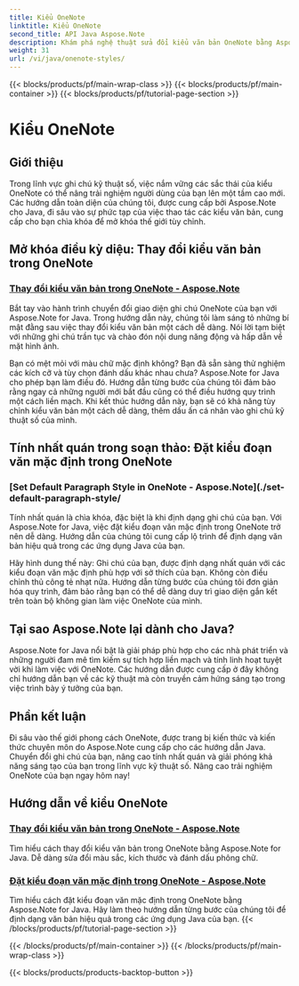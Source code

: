 ```yaml
---
title: Kiểu OneNote
linktitle: Kiểu OneNote
second_title: API Java Aspose.Note
description: Khám phá nghệ thuật sửa đổi kiểu văn bản OneNote bằng Aspose.Note for Java. Tìm hiểu cách thay đổi màu phông chữ, kích thước và đánh dấu trong hướng dẫn từng bước của chúng tôi.
weight: 31
url: /vi/java/onenote-styles/
---
```


{{< blocks/products/pf/main-wrap-class >}}
{{< blocks/products/pf/main-container >}}
{{< blocks/products/pf/tutorial-page-section >}}

# Kiểu OneNote


## Giới thiệu

Trong lĩnh vực ghi chú kỹ thuật số, việc nắm vững các sắc thái của kiểu OneNote có thể nâng trải nghiệm người dùng của bạn lên một tầm cao mới. Các hướng dẫn toàn diện của chúng tôi, được cung cấp bởi Aspose.Note cho Java, đi sâu vào sự phức tạp của việc thao tác các kiểu văn bản, cung cấp cho bạn chìa khóa để mở khóa thế giới tùy chỉnh.

## Mở khóa điều kỳ diệu: Thay đổi kiểu văn bản trong OneNote
### [Thay đổi kiểu văn bản trong OneNote - Aspose.Note](./change-text-style/)

Bắt tay vào hành trình chuyển đổi giao diện ghi chú OneNote của bạn với Aspose.Note for Java. Trong hướng dẫn này, chúng tôi làm sáng tỏ những bí mật đằng sau việc thay đổi kiểu văn bản một cách dễ dàng. Nói lời tạm biệt với những ghi chú trần tục và chào đón nội dung năng động và hấp dẫn về mặt hình ảnh.

Bạn có mệt mỏi với màu chữ mặc định không? Bạn đã sẵn sàng thử nghiệm các kích cỡ và tùy chọn đánh dấu khác nhau chưa? Aspose.Note for Java cho phép bạn làm điều đó. Hướng dẫn từng bước của chúng tôi đảm bảo rằng ngay cả những người mới bắt đầu cũng có thể điều hướng quy trình một cách liền mạch. Khi kết thúc hướng dẫn này, bạn sẽ có khả năng tùy chỉnh kiểu văn bản một cách dễ dàng, thêm dấu ấn cá nhân vào ghi chú kỹ thuật số của mình.

## Tính nhất quán trong soạn thảo: Đặt kiểu đoạn văn mặc định trong OneNote
### [Set Default Paragraph Style in OneNote - Aspose.Note](./set-default-paragraph-style/

Tính nhất quán là chìa khóa, đặc biệt là khi định dạng ghi chú của bạn. Với Aspose.Note for Java, việc đặt kiểu đoạn văn mặc định trong OneNote trở nên dễ dàng. Hướng dẫn của chúng tôi cung cấp lộ trình để định dạng văn bản hiệu quả trong các ứng dụng Java của bạn.

Hãy hình dung thế này: Ghi chú của bạn, được định dạng nhất quán với các kiểu đoạn văn mặc định phù hợp với sở thích của bạn. Không còn điều chỉnh thủ công tẻ nhạt nữa. Hướng dẫn từng bước của chúng tôi đơn giản hóa quy trình, đảm bảo rằng bạn có thể dễ dàng duy trì giao diện gắn kết trên toàn bộ không gian làm việc OneNote của mình.

## Tại sao Aspose.Note lại dành cho Java?
Aspose.Note for Java nổi bật là giải pháp phù hợp cho các nhà phát triển và những người đam mê tìm kiếm sự tích hợp liền mạch và tính linh hoạt tuyệt vời khi làm việc với OneNote. Các hướng dẫn được cung cấp ở đây không chỉ hướng dẫn bạn về các kỹ thuật mà còn truyền cảm hứng sáng tạo trong việc trình bày ý tưởng của bạn.

## Phần kết luận
Đi sâu vào thế giới phong cách OneNote, được trang bị kiến thức và kiến thức chuyên môn do Aspose.Note cung cấp cho các hướng dẫn Java. Chuyển đổi ghi chú của bạn, nâng cao tính nhất quán và giải phóng khả năng sáng tạo của bạn trong lĩnh vực kỹ thuật số. Nâng cao trải nghiệm OneNote của bạn ngay hôm nay!
## Hướng dẫn về kiểu OneNote
### [Thay đổi kiểu văn bản trong OneNote - Aspose.Note](./change-text-style/)
Tìm hiểu cách thay đổi kiểu văn bản trong OneNote bằng Aspose.Note for Java. Dễ dàng sửa đổi màu sắc, kích thước và đánh dấu phông chữ.
### [Đặt kiểu đoạn văn mặc định trong OneNote - Aspose.Note](./set-default-paragraph-style/)
Tìm hiểu cách đặt kiểu đoạn văn mặc định trong OneNote bằng Aspose.Note for Java. Hãy làm theo hướng dẫn từng bước của chúng tôi để định dạng văn bản hiệu quả trong các ứng dụng Java của bạn.
{{< /blocks/products/pf/tutorial-page-section >}}

{{< /blocks/products/pf/main-container >}}
{{< /blocks/products/pf/main-wrap-class >}}

{{< blocks/products/products-backtop-button >}}
